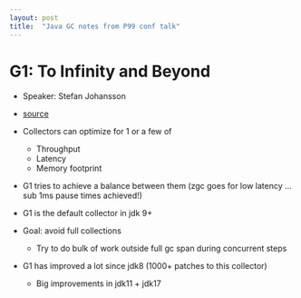 ```yaml
---
layout: post
title:  "Java GC notes from P99 conf talk"
---
```


# G1: To Infinity and Beyond

- Speaker: Stefan Johansson
- [source](https://www.youtube.com/watch?v=ckEEncbHGpY)

- Collectors can optimize for 1 or a few of
  - Throughput
  - Latency
  - Memory footprint
- G1 tries to achieve a balance between them (zgc goes for low latency ... sub 1ms pause times achieved!)
- G1 is the default collector in jdk 9+
- Goal: avoid full collections
  - Try to do bulk of work outside full gc span during concurrent steps
- G1 has improved a lot since jdk8 (1000+ patches to this collector)
  - Big improvements in jdk11 + jdk17
